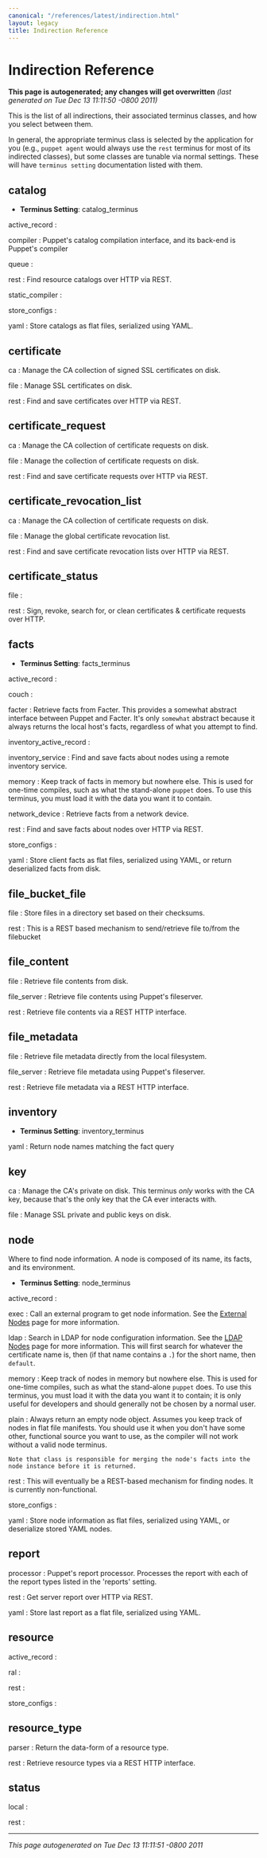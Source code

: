```yaml
---
canonical: "/references/latest/indirection.html"
layout: legacy
title: Indirection Reference
---
```


# Indirection Reference



**This page is autogenerated; any changes will get overwritten** *(last generated on Tue Dec 13 11:11:50 -0800 2011)*

This is the list of all indirections, their associated terminus classes, and how you select between them.

In general, the appropriate terminus class is selected by the application for you (e.g., `puppet agent` would always use the `rest`
terminus for most of its indirected classes), but some classes are tunable via normal settings.  These will have `terminus setting` documentation listed with them.


## catalog

* **Terminus Setting**: catalog_terminus

active_record
: 

compiler
: Puppet's catalog compilation interface, and its back-end is
    Puppet's compiler

queue
: 

rest
: Find resource catalogs over HTTP via REST.

static_compiler
: 

store_configs
: 

yaml
: Store catalogs as flat files, serialized using YAML.

## certificate



ca
: Manage the CA collection of signed SSL certificates on disk.

file
: Manage SSL certificates on disk.

rest
: Find and save certificates over HTTP via REST.

## certificate_request



ca
: Manage the CA collection of certificate requests on disk.

file
: Manage the collection of certificate requests on disk.

rest
: Find and save certificate requests over HTTP via REST.

## certificate_revocation_list



ca
: Manage the CA collection of certificate requests on disk.

file
: Manage the global certificate revocation list.

rest
: Find and save certificate revocation lists over HTTP via REST.

## certificate_status



file
: 

rest
: Sign, revoke, search for, or clean certificates & certificate requests over HTTP.

## facts

* **Terminus Setting**: facts_terminus

active_record
: 

couch
: 

facter
: Retrieve facts from Facter.  This provides a somewhat abstract interface
    between Puppet and Facter.  It's only `somewhat` abstract because it always
    returns the local host's facts, regardless of what you attempt to find.

inventory_active_record
: 

inventory_service
: Find and save facts about nodes using a remote inventory service.

memory
: Keep track of facts in memory but nowhere else.  This is used for
    one-time compiles, such as what the stand-alone `puppet` does.
    To use this terminus, you must load it with the data you want it
    to contain.

network_device
: Retrieve facts from a network device.

rest
: Find and save facts about nodes over HTTP via REST.

store_configs
: 

yaml
: Store client facts as flat files, serialized using YAML, or
    return deserialized facts from disk.

## file_bucket_file



file
: Store files in a directory set based on their checksums.

rest
: This is a REST based mechanism to send/retrieve file to/from the filebucket

## file_content



file
: Retrieve file contents from disk.

file_server
: Retrieve file contents using Puppet's fileserver.

rest
: Retrieve file contents via a REST HTTP interface.

## file_metadata



file
: Retrieve file metadata directly from the local filesystem.

file_server
: Retrieve file metadata using Puppet's fileserver.

rest
: Retrieve file metadata via a REST HTTP interface.

## inventory

* **Terminus Setting**: inventory_terminus

yaml
: Return node names matching the fact query

## key



ca
: Manage the CA's private on disk.  This terminus *only* works
    with the CA key, because that's the only key that the CA ever interacts
    with.

file
: Manage SSL private and public keys on disk.

## node

Where to find node information.
A node is composed of its name, its facts, and its environment.

* **Terminus Setting**: node_terminus

active_record
: 

exec
: Call an external program to get node information.  See
    the [External Nodes](http://docs.puppetlabs.com/guides/external_nodes.html) page for more information.

ldap
: Search in LDAP for node configuration information.  See
    the [LDAP Nodes](http://projects.puppetlabs.com/projects/puppet/wiki/Ldap_Nodes) page for more information.  This will first
    search for whatever the certificate name is, then (if that name
    contains a `.`) for the short name, then `default`.

memory
: Keep track of nodes in memory but nowhere else.  This is used for
    one-time compiles, such as what the stand-alone `puppet` does.
    To use this terminus, you must load it with the data you want it
    to contain; it is only useful for developers and should generally not
    be chosen by a normal user.

plain
: Always return an empty node object. Assumes you keep track of nodes
    in flat file manifests.  You should use it when you don't have some other,
    functional source you want to use, as the compiler will not work without a
    valid node terminus.

    Note that class is responsible for merging the node's facts into the
    node instance before it is returned.

rest
: This will eventually be a REST-based mechanism for finding nodes.  It is currently non-functional.

store_configs
: 

yaml
: Store node information as flat files, serialized using YAML,
    or deserialize stored YAML nodes.

## report



processor
: Puppet's report processor.  Processes the report with each of
    the report types listed in the 'reports' setting.

rest
: Get server report over HTTP via REST.

yaml
: Store last report as a flat file, serialized using YAML.

## resource



active_record
: 

ral
: 

rest
: 

store_configs
: 

## resource_type



parser
: Return the data-form of a resource type.

rest
: Retrieve resource types via a REST HTTP interface.

## status



local
: 

rest
: 



----------------

*This page autogenerated on Tue Dec 13 11:11:51 -0800 2011*
